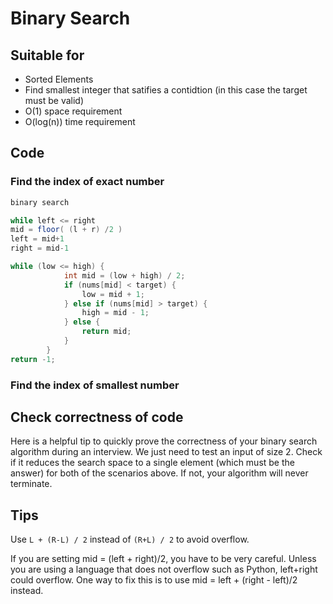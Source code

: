 # Binary Search

## Suitable for
- Sorted Elements
- Find smallest integer that satifies a contidtion (in this case the target must be valid)
- O(1) space requirement
- O(log(n)) time requirement

## Code
### Find the index of exact number

```java
binary search 

while left <= right
mid = floor( (l + r) /2 )
left = mid+1
right = mid-1

while (low <= high) {
            int mid = (low + high) / 2;
            if (nums[mid] < target) {
                low = mid + 1;
            } else if (nums[mid] > target) {
                high = mid - 1;
            } else {
                return mid;
            }
        }
return -1;
```



### Find the index of smallest number

## Check correctness of code

Here is a helpful tip to quickly prove the correctness of your binary search algorithm during an interview. We just need to test an input of size 2. Check if it reduces the search space to a single element (which must be the answer) for both of the scenarios above. If not, your algorithm will never terminate.

## Tips

Use `L + (R-L) / 2` instead of  `(R+L) / 2` to avoid overflow.

If you are setting mid = (left + right)/2, you have to be very careful. Unless you are using a language that does not overflow such as Python, left+right could overflow. One way to fix this is to use mid = left + (right - left)/2 instead.



